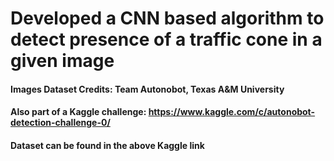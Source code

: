 # Developed a CNN based algorithm to detect presence of a traffic cone in a given image

#### Images Dataset Credits: Team Autonobot, Texas A&M University
#### Also part of a Kaggle challenge: https://www.kaggle.com/c/autonobot-detection-challenge-0/
#### Dataset can be found in the above Kaggle link
